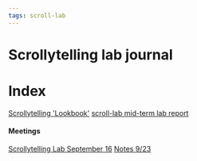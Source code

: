 ```yaml
---
tags: scroll-lab
---
```

# Scrollytelling lab journal

# Index
[Scrollytelling 'Lookbook'](/eMyWba0JSEyAu_f3gH5OGg)
[scroll-lab mid-term lab report](https://hackmd.io/H3o22XVYRNCaL8EiyGQrKg?view)

#### Meetings
[Scrollytelling Lab September 16](/yz6QP3tiTaGSrrMdzUyfPg)
[Notes 9/23    ](https://hackmd.io/b3KahBnGTKuHgnWsiNtvUw)
    

